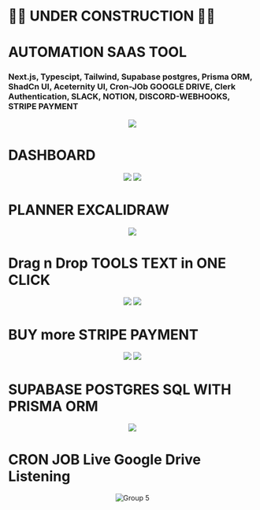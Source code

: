 # 🚧🚧 UNDER CONSTRUCTION 🚧🚧

# AUTOMATION SAAS TOOL
### Next.js, Typescipt, Tailwind, Supabase postgres, Prisma ORM, ShadCn UI, Aceternity UI, Cron-JOb GOOGLE DRIVE, Clerk Authentication, SLACK, NOTION, DISCORD-WEBHOOKS, STRIPE PAYMENT
<div align="center">
    <img src="https://github.com/prankush-tech/Agency-Management-System/assets/76916192/45776c27-9892-4677-bbb3-848159a6e8c7" >
<!-- ![image]() -->
</div>


# DASHBOARD
<div align="center">
    <img src="https://github.com/prankush-tech/Agency-Management-System/assets/76916192/008a791d-bafe-47dc-b81b-2cd650124659" >
    <img src="https://github.com/prankush-tech/Agency-Management-System/assets/76916192/ae5db29f-eacc-492d-ad51-4b88e3c9455d" >

</div>

# PLANNER EXCALIDRAW 
<div align="center">
    <img src="https://github.com/prankush-tech/Agency-Management-System/assets/76916192/e9998a3f-03a8-48ea-bb8f-8513c20f3eef" >
</div>



# Drag n Drop TOOLS TEXT in ONE CLICK
<div align="center">
    <img src="https://github.com/prankush-tech/Agency-Management-System/assets/76916192/0b80a72e-fdf9-4661-820c-32fa515efb4d" >
    <img src="https://github.com/prankush-tech/Agency-Management-System/assets/76916192/530fdec4-d147-4af0-b820-091bc28d7350" >
</div>

# BUY more STRIPE PAYMENT
<div align="center">
    <img src="https://github.com/prankush-tech/Agency-Management-System/assets/76916192/0622e3af-2ef6-4e29-9cb9-5d0ff229a5ad" >
    <img src="https://github.com/prankush-tech/Agency-Management-System/assets/76916192/57a59992-f862-4f1d-8938-036cdb24c208" >
</div>

# SUPABASE POSTGRES SQL WITH PRISMA ORM
<div align="center">
    <img src="https://github.com/prankush-tech/Agency-Management-System/assets/76916192/01b93895-ca63-40f3-a773-b5ae171a40c5" >
</div>


# CRON JOB Live Google Drive Listening
<div align="center">
    
   ![Group 5](https://github.com/prankush-tech/Agency-Automation-Tools/assets/76916192/51aeac7b-4622-4172-a4d5-b651a1a2ff74)

</div>

